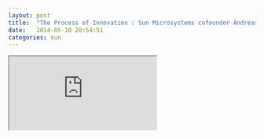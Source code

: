 ```yaml
---
layout: post
title:  "The Process of Innovation : Sun Microsystems cofounder Andreas Bechtolsheim"
date:   2014-05-10 20:54:51
categories: sun
---
```


<iframe class="embed" 
src="https://www.youtube.com/embed/08frKEAtav4" allowFullScreen="1">
</iframe>